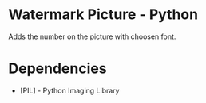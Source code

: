 # Watermark Picture - Python

Adds the number on the picture with choosen font.

# Dependencies
* [PIL] - Python Imaging Library
